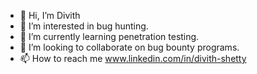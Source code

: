 - 👋 Hi, I’m Divith
- 👀 I’m interested in bug hunting.
- 🌱 I’m currently learning penetration testing.
- 💞️ I’m looking to collaborate on bug bounty programs.
- 📫 How to reach me www.linkedin.com/in/divith-shetty

<!---
divshettyy/divshettyy is a ✨ special ✨ repository because its `README.md` (this file) appears on your GitHub profile.
You can click the Preview link to take a look at your changes.
--->
